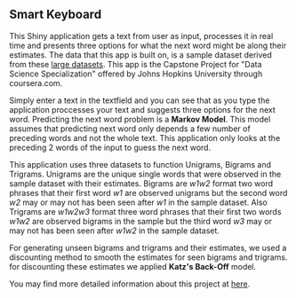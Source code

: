 ## Smart Keyboard

This Shiny application gets a text from user as input, processes it in real time and presents three options for what the next word might be along their estimates. The data that this app is built on, is a sample dataset derived from these [large datasets](https://d396qusza40orc.cloudfront.net/dsscapstone/dataset/Coursera-SwiftKey.zip). This app is the Capstone Project for "Data Science Specialization" offered by Johns Hopkins University through coursera.com.

Simply enter a text in the textfield and you can see that as you type the application proccesses your text and suggests three options for the next word. Predicting the next word problem is a **Markov Model**. This model assumes that predicting next word only depends a few number of preceding words and not the whole text. This application only looks at the preceding 2 words of the input to guess the next word. 

This application uses three datasets to function Unigrams, Bigrams and Trigrams. Unigrams are the unique single words that were observed in the sample dataset with their estimates. Bigrams are *w1w2* format two word phrases that their first word *w1* are observed unigrams but the second word *w2* may or may not has been seen after *w1* in the sample dataset. Also Trigrams are *w1w2w3* format three word phrases that their first two words *w1w2* are observed bigrams in the sample but the third word *w3* may or may not has been seen after *w1w2* in the sample dataset.

For generating unseen bigrams and trigrams and their estimates, we used a discounting method to smooth the estimates for seen bigrams and trigrams. for discounting these estimates we applied **Katz's Back-Off** model.     

You may find more detailed information about this project at [here](https://github.com/tmazhari/Data-Science-Specialization_Capstone-Project).
  